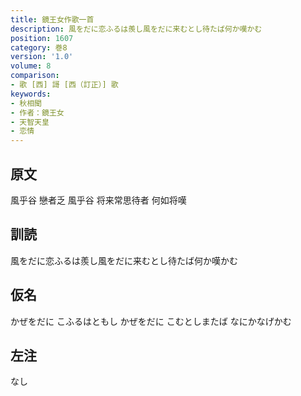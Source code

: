 ```yaml
---
title: 鏡王女作歌一首
description: 風をだに恋ふるは羨し風をだに来むとし待たば何か嘆かむ
position: 1607
category: 巻8
version: '1.0'
volume: 8
comparison:
- 歌 [西] 謌 [西（訂正）] 歌
keywords:
- 秋相聞
- 作者：鏡王女
- 天智天皇
- 恋情
---
```


## 原文

風乎谷 戀者乏 風乎谷 将来常思待者 何如将嘆

## 訓読

風をだに恋ふるは羨し風をだに来むとし待たば何か嘆かむ

## 仮名

かぜをだに こふるはともし かぜをだに こむとしまたば なにかなげかむ

## 左注

なし
